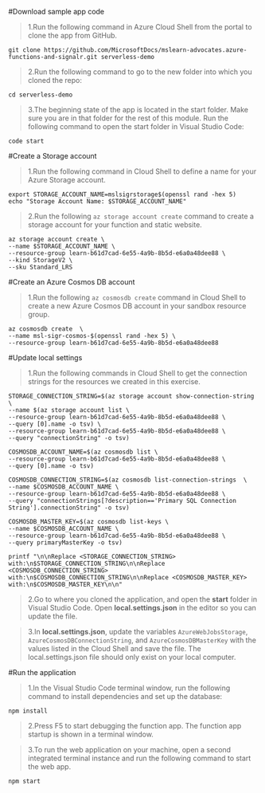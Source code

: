 #Download sample app code
>1.Run the following command in Azure Cloud Shell from the portal to clone the app from GitHub.

`git clone https://github.com/MicrosoftDocs/mslearn-advocates.azure-functions-and-signalr.git serverless-demo`

>2.Run the following command to go to the new folder into which you cloned the repo:

`cd serverless-demo`

>3.The beginning state of the app is located in the start folder. Make sure you are in that folder for the rest of this module. Run the following command to open the start folder in Visual Studio Code:

`code start`

#Create a Storage account

>1.Run the following command in Cloud Shell to define a name for your Azure Storage account.

`export STORAGE_ACCOUNT_NAME=mslsigrstorage$(openssl rand -hex 5)`    
`echo "Storage Account Name: $STORAGE_ACCOUNT_NAME"`

>2.Run the following `az storage account create` command to create a storage account for your function and static website.

`az storage account create \`      
`--name $STORAGE_ACCOUNT_NAME \`    
`--resource-group learn-b61d7cad-6e55-4a9b-8b5d-e6a0a48dee88 \`    
`--kind StorageV2 \`    
`--sku Standard_LRS`
  
#Create an Azure Cosmos DB account

>1.Run the following `az cosmosdb create` command in Cloud Shell to create a new Azure Cosmos DB account in your sandbox resource group.

`az cosmosdb create  \`    
`--name msl-sigr-cosmos-$(openssl rand -hex 5) \`    
`--resource-group learn-b61d7cad-6e55-4a9b-8b5d-e6a0a48dee88`

#Update local settings

>1.Run the following commands in Cloud Shell to get the connection strings for the resources we created in this exercise.

`STORAGE_CONNECTION_STRING=$(az storage account show-connection-string \`    
`--name $(az storage account list \`    
`--resource-group learn-b61d7cad-6e55-4a9b-8b5d-e6a0a48dee88 \`    
`--query [0].name -o tsv) \`    
`--resource-group learn-b61d7cad-6e55-4a9b-8b5d-e6a0a48dee88 \`     
`--query "connectionString" -o tsv)`      
      
`COSMOSDB_ACCOUNT_NAME=$(az cosmosdb list \`     
`--resource-group learn-b61d7cad-6e55-4a9b-8b5d-e6a0a48dee88 \`     
`--query [0].name -o tsv)`    
     
`COSMOSDB_CONNECTION_STRING=$(az cosmosdb list-connection-strings  \`   
`--name $COSMOSDB_ACCOUNT_NAME \`    
`--resource-group learn-b61d7cad-6e55-4a9b-8b5d-e6a0a48dee88 \`     
`--query "connectionStrings[?description=='Primary SQL Connection String'].connectionString" -o tsv)`      
     
`COSMOSDB_MASTER_KEY=$(az cosmosdb list-keys \`     
`--name $COSMOSDB_ACCOUNT_NAME \`     
`--resource-group learn-b61d7cad-6e55-4a9b-8b5d-e6a0a48dee88 \`      
`--query primaryMasterKey -o tsv)`     
      
`printf "\n\nReplace <STORAGE_CONNECTION_STRING> with:\n$STORAGE_CONNECTION_STRING\n\nReplace <COSMOSDB_CONNECTION_STRING> with:\n$COSMOSDB_CONNECTION_STRING\n\nReplace <COSMOSDB_MASTER_KEY> with:\n$COSMOSDB_MASTER_KEY\n\n"`

 
 >2.Go to where you cloned the application, and open the **start** folder in Visual Studio Code. Open **local.settings.json** in the editor so you can update the file.

>3.In **local.settings.json**, update the variables `AzureWebJobsStorage`, `AzureCosmosDBConnectionString`, and `AzureCosmosDBMasterKey` with the values listed in the Cloud Shell and save the file. The local.settings.json file should only exist on your local computer.

#Run the application

>1.In the Visual Studio Code terminal window, run the following command to install dependencies and set up the database:

`npm install`

>2.Press F5 to start debugging the function app. The function app startup is shown in a terminal window.

>3.To run the web application on your machine, open a second integrated terminal instance and run the following command to start the web app.    

`npm start`

 
 
 
